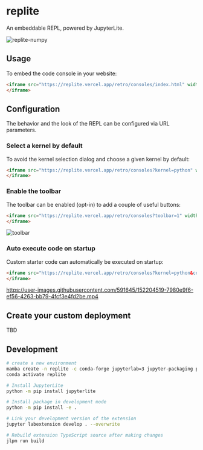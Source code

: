 # replite

An embeddable REPL, powered by JupyterLite.

![replite-numpy](https://user-images.githubusercontent.com/591645/151983925-6e5dcc1e-b9be-4f1a-91bc-330579103e78.png)

## Usage

To embed the code console in your website:

```html
<iframe src="https://replite.vercel.app/retro/consoles/index.html" width="100%" height="100%">
</iframe>
```

## Configuration

The behavior and the look of the REPL can be configured via URL parameters.

### Select a kernel by default

To avoid the kernel selection dialog and choose a given kernel by default:

```html
<iframe src="https://replite.vercel.app/retro/consoles?kernel=python" width="100%" height="100%">
</iframe>
```

### Enable the toolbar

The toolbar can be enabled (opt-in) to add a couple of useful buttons:

```html
<iframe src="https://replite.vercel.app/retro/consoles?toolbar=1" width="100%" height="100%">
</iframe>
```

![toolbar](https://user-images.githubusercontent.com/591645/152152632-af6b7020-1dc4-450b-b9c8-1d320e6fd5a5.png)

### Auto execute code on startup

Custom starter code can automatically be executed on startup:

```html
<iframe src="https://replite.vercel.app/retro/consoles?kernel=python&code=import numpy as np" width="100%" height="100%">
</iframe>
```

https://user-images.githubusercontent.com/591645/152204519-7980e9f6-ef56-4263-bb79-4fcf3e4fd2be.mp4

## Create your custom deployment

TBD

## Development

```bash
# create a new environment
mamba create -n replite -c conda-forge jupyterlab=3 jupyter-packaging python nodejs -y
conda activate replite

# Install JupyterLite
python -m pip install jupyterlite

# Install package in development mode
python -m pip install -e .

# Link your development version of the extension
jupyter labextension develop . --overwrite

# Rebuild extension TypeScript source after making changes
jlpm run build
```